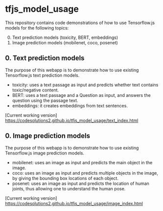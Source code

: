 # tfjs_model_usage

This repository contains code demonstrations of how to use Tensorflow.js models for the following topics: 

  0. Text prediction models (toxicity, BERT, embeddings)
  1. Image prediction models (mobilenet, coco, posenet)


## 0. Text prediction models

The purpose of this webapp is to demonstrate how to use existing Tensorflow.js text prediction models.

- toxicity: uses a text passage as input and predicts whether text contains toxic/negative content.
- BERT: uses a text passage and a Question as input, and answers the question using the passage text.
- embeddings: it creates embeddings from text sentences.

[Current working version] https://codesolutions2.github.io/tfjs_model_usage/text_index.html


## 0. Image prediction models

The purpose of this webapp is to demonstrate how to use existing Tensorflow.js image prediction models.

- mobilenet: uses an image as input and predicts the main object in the image.
- coco: uses an image as input and predicts multiple objects in the image, by giving the bounding box locations of each object.
- posenet: uses an image as input and predicts the location of human joints, thus allowing one to understand the human pose.

[Current working version] https://codesolutions2.github.io/tfjs_model_usage/image_index.html
